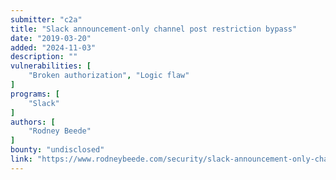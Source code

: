 ```yaml
---
submitter: "c2a"
title: "Slack announcement-only channel post restriction bypass"
date: "2019-03-20"
added: "2024-11-03"
description: ""
vulnerabilities: [
    "Broken authorization", "Logic flaw"
]
programs: [
    "Slack"
]
authors: [
    "Rodney Beede"
]
bounty: "undisclosed"
link: "https://www.rodneybeede.com/security/slack-announcement-only-channel-post-restriction-bypass.html"
---
```




